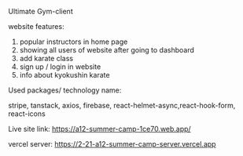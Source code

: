 Ultimate Gym-client

website features:

1. popular instructors in home page
2. showing all users of website after going to dashboard
3. add karate class
4. sign up / login in website
5. info about kyokushin karate

Used packages/ technology name:

stripe, tanstack, axios, firebase, react-helmet-async,react-hook-form, react-icons

Live site link: https://a12-summer-camp-1ce70.web.app/

vercel server: https://2-21-a12-summer-camp-server.vercel.app
